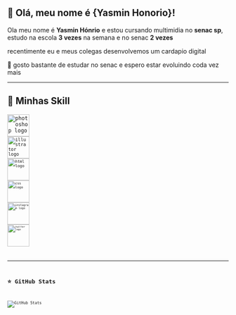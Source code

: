 ## 💜 Olá, meu nome é {Yasmin Honorio}!

Ola meu nome é <b>Yasmin Hónrio</b> e estou cursando multimidia no <b>senac sp</b>, estudo na escola <b>3 vezes</b> na semana e no senac <b>2 vezes</b> 

recentimente eu e meus colegas desenvolvemos um cardapio digital 

💬 gosto bastante de estudar no senac e espero estar evoluindo coda vez mais

---

## 🚀 Minhas Skill
<code><img src="https://skillicons.dev/icons?i=photoshop" height="50" alt="photoshop logo" />
<code><img src="https://skillicons.dev/icons?i=illustrator" height="50" alt="illustrator logo" />
<code><img src="https://skillicons.dev/icons?i=html" height="50" alt="html logo" />
<code><img src="https://skillicons.dev/icons?i=css" height="50" alt="css logo" />
 <code><img src="https://skillicons.dev/icons?i=instagram" height="50" alt="instagram logo" />
 <code><img src="https://skillicons.dev/icons?i=twitter" height="50" alt="twitter logo" />



---

## ⭐ GitHub Stats

![GitHub Stats](https://github-readme-stats.vercel.app/api?username=yasminhonorio&show_icons=true&theme=nightowl)</code>